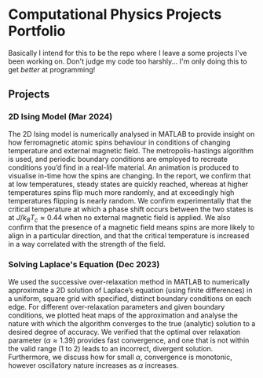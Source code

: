 <h1>Computational Physics Projects Portfolio</h1>

Basically I intend for this to be the repo where I leave a some projects I've been working on. Don't judge my code too harshly... I'm only doing this to get <i>better</i> at programming! 

<h2>Projects</h2>

<h3>2D Ising Model (Mar 2024)</h3> 

The 2D Ising model is numerically analysed in MATLAB to provide insight on how ferromagnetic atomic spins behaviour in conditions of changing temperature and external magnetic field. The metropolis-hastings algorithm is used, and periodic boundary conditions are employed to recreate conditions you’d find in a real-life material. An animation is produced to visualise in-time how the spins are changing. In the report, we confirm that at low temperatures, steady states are quickly reached, whereas at higher temperatures spins flip much more randomly, and at exceedingly high temperatures flipping is nearly random. We confirm experimentally that the critical temperature at which a phase shift occurs between the two states is at $J/k_BT_c \approx 0.44$ when no external magnetic field is applied. We also confirm that the presence of a magnetic field means spins are more likely to align in a particular direction, and that the critical temperature is increased in a way correlated with the strength of the field.

<h3>Solving Laplace's Equation (Dec 2023)</h3> 

We used the successive over-relaxation method in MATLAB to numerically approximate a 2D solution of Laplace’s equation (using finite differences) in a uniform, square grid with specified, distinct boundary conditions on each edge. For different over-relaxation parameters and given boundary conditions, we plotted heat maps of the approximation and analyse the nature with which the algorithm converges to the true (analytic) solution to a desired degree of accuracy. We verified that the optimal over relaxation parameter ($\alpha \approx 1.39$) provides fast convergence, and one that is not within the valid range (1 to 2) leads to an incorrect, divergent solution. Furthermore, we discuss how for small $\alpha$, convergence is monotonic, however oscillatory nature increases as $\alpha$ increases.
